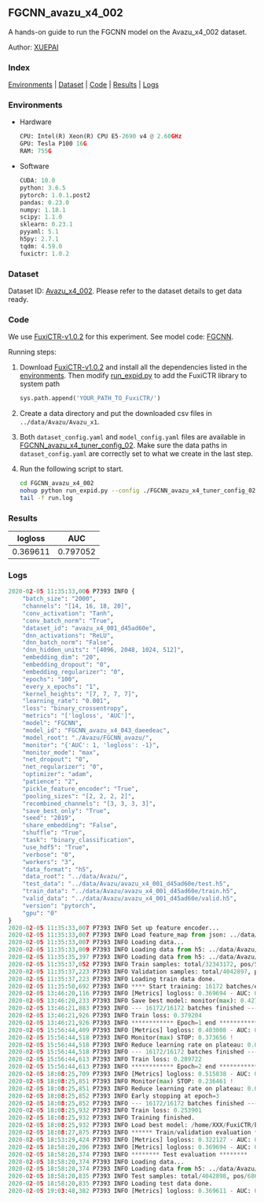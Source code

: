 ## FGCNN_avazu_x4_002

A hands-on guide to run the FGCNN model on the Avazu_x4_002 dataset.

Author: [XUEPAI](https://github.com/xue-pai)

### Index
[Environments](#Environments) | [Dataset](#Dataset) | [Code](#Code) | [Results](#Results) | [Logs](#Logs)

### Environments
+ Hardware

  ```python
  CPU: Intel(R) Xeon(R) CPU E5-2690 v4 @ 2.60GHz
  GPU: Tesla P100 16G
  RAM: 755G

  ```

+ Software

  ```python
  CUDA: 10.0
  python: 3.6.5
  pytorch: 1.0.1.post2
  pandas: 0.23.0
  numpy: 1.18.1
  scipy: 1.1.0
  sklearn: 0.23.1
  pyyaml: 5.1
  h5py: 2.7.1
  tqdm: 4.59.0
  fuxictr: 1.0.2
  ```

### Dataset
Dataset ID: [Avazu_x4_002](https://github.com/openbenchmark/BARS/blob/master/ctr_prediction/datasets/Avazu/README.md#Avazu_x4_002). Please refer to the dataset details to get data ready.

### Code

We use [FuxiCTR-v1.0.2](fuxictr_url) for this experiment. See model code: [FGCNN](https://github.com/xue-pai/FuxiCTR/blob/v1.0.2/fuxictr/pytorch/models/FGCNN.py).

Running steps:

1. Download [FuxiCTR-v1.0.2](fuxictr_url) and install all the dependencies listed in the [environments](#environments). Then modify [run_expid.py](./run_expid.py#L5) to add the FuxiCTR library to system path
    
    ```python
    sys.path.append('YOUR_PATH_TO_FuxiCTR/')
    ```

2. Create a data directory and put the downloaded csv files in `../data/Avazu/Avazu_x1`.

3. Both `dataset_config.yaml` and `model_config.yaml` files are available in [FGCNN_avazu_x4_tuner_config_02](./FGCNN_avazu_x4_tuner_config_02). Make sure the data paths in `dataset_config.yaml` are correctly set to what we create in the last step.

4. Run the following script to start.

    ```bash
    cd FGCNN_avazu_x4_002
    nohup python run_expid.py --config ./FGCNN_avazu_x4_tuner_config_02 --expid FGCNN_avazu_x4_043_958cbd01 --gpu 0 > run.log &
    tail -f run.log
    ```

### Results

| logloss | AUC  |
|:--------------------:|:--------------------:|
| 0.369611 | 0.797052  |


### Logs
```python
2020-02-05 11:35:33,006 P7393 INFO {
    "batch_size": "2000",
    "channels": "[14, 16, 18, 20]",
    "conv_activation": "Tanh",
    "conv_batch_norm": "True",
    "dataset_id": "avazu_x4_001_d45ad60e",
    "dnn_activations": "ReLU",
    "dnn_batch_norm": "False",
    "dnn_hidden_units": "[4096, 2048, 1024, 512]",
    "embedding_dim": "20",
    "embedding_dropout": "0",
    "embedding_regularizer": "0",
    "epochs": "100",
    "every_x_epochs": "1",
    "kernel_heights": "[7, 7, 7, 7]",
    "learning_rate": "0.001",
    "loss": "binary_crossentropy",
    "metrics": "['logloss', 'AUC']",
    "model": "FGCNN",
    "model_id": "FGCNN_avazu_x4_043_daeedeac",
    "model_root": "./Avazu/FGCNN_avazu/",
    "monitor": "{'AUC': 1, 'logloss': -1}",
    "monitor_mode": "max",
    "net_dropout": "0",
    "net_regularizer": "0",
    "optimizer": "adam",
    "patience": "2",
    "pickle_feature_encoder": "True",
    "pooling_sizes": "[2, 2, 2, 2]",
    "recombined_channels": "[3, 3, 3, 3]",
    "save_best_only": "True",
    "seed": "2019",
    "share_embedding": "False",
    "shuffle": "True",
    "task": "binary_classification",
    "use_hdf5": "True",
    "verbose": "0",
    "workers": "3",
    "data_format": "h5",
    "data_root": "../data/Avazu/",
    "test_data": "../data/Avazu/avazu_x4_001_d45ad60e/test.h5",
    "train_data": "../data/Avazu/avazu_x4_001_d45ad60e/train.h5",
    "valid_data": "../data/Avazu/avazu_x4_001_d45ad60e/valid.h5",
    "version": "pytorch",
    "gpu": "0"
}
2020-02-05 11:35:33,007 P7393 INFO Set up feature encoder...
2020-02-05 11:35:33,007 P7393 INFO Load feature_map from json: ../data/Avazu/avazu_x4_001_d45ad60e/feature_map.json
2020-02-05 11:35:33,007 P7393 INFO Loading data...
2020-02-05 11:35:33,009 P7393 INFO Loading data from h5: ../data/Avazu/avazu_x4_001_d45ad60e/train.h5
2020-02-05 11:35:35,397 P7393 INFO Loading data from h5: ../data/Avazu/avazu_x4_001_d45ad60e/valid.h5
2020-02-05 11:35:37,052 P7393 INFO Train samples: total/32343172, pos/5492052, neg/26851120, ratio/16.98%
2020-02-05 11:35:37,223 P7393 INFO Validation samples: total/4042897, pos/686507, neg/3356390, ratio/16.98%
2020-02-05 11:35:37,223 P7393 INFO Loading train data done.
2020-02-05 11:35:50,692 P7393 INFO **** Start training: 16172 batches/epoch ****
2020-02-05 13:46:20,116 P7393 INFO [Metrics] logloss: 0.369694 - AUC: 0.796808
2020-02-05 13:46:20,233 P7393 INFO Save best model: monitor(max): 0.427113
2020-02-05 13:46:21,883 P7393 INFO --- 16172/16172 batches finished ---
2020-02-05 13:46:21,926 P7393 INFO Train loss: 0.379204
2020-02-05 13:46:21,926 P7393 INFO ************ Epoch=1 end ************
2020-02-05 15:56:44,409 P7393 INFO [Metrics] logloss: 0.403008 - AUC: 0.776663
2020-02-05 15:56:44,518 P7393 INFO Monitor(max) STOP: 0.373656 !
2020-02-05 15:56:44,518 P7393 INFO Reduce learning rate on plateau: 0.000100
2020-02-05 15:56:44,518 P7393 INFO --- 16172/16172 batches finished ---
2020-02-05 15:56:44,613 P7393 INFO Train loss: 0.289722
2020-02-05 15:56:44,613 P7393 INFO ************ Epoch=2 end ************
2020-02-05 18:08:25,709 P7393 INFO [Metrics] logloss: 0.515838 - AUC: 0.752300
2020-02-05 18:08:25,851 P7393 INFO Monitor(max) STOP: 0.236461 !
2020-02-05 18:08:25,851 P7393 INFO Reduce learning rate on plateau: 0.000010
2020-02-05 18:08:25,852 P7393 INFO Early stopping at epoch=3
2020-02-05 18:08:25,852 P7393 INFO --- 16172/16172 batches finished ---
2020-02-05 18:08:25,932 P7393 INFO Train loss: 0.253901
2020-02-05 18:08:25,932 P7393 INFO Training finished.
2020-02-05 18:08:25,932 P7393 INFO Load best model: /home/XXX/FuxiCTR/benchmarks/Avazu/FGCNN_avazu/avazu_x4_001_d45ad60e/FGCNN_avazu_x4_043_daeedeac_avazu_x4_001_d45ad60e_model.ckpt
2020-02-05 18:08:27,875 P7393 INFO ****** Train/validation evaluation ******
2020-02-05 18:53:29,424 P7393 INFO [Metrics] logloss: 0.322127 - AUC: 0.865346
2020-02-05 18:58:20,206 P7393 INFO [Metrics] logloss: 0.369694 - AUC: 0.796808
2020-02-05 18:58:20,374 P7393 INFO ******** Test evaluation ********
2020-02-05 18:58:20,374 P7393 INFO Loading data...
2020-02-05 18:58:20,374 P7393 INFO Loading data from h5: ../data/Avazu/avazu_x4_001_d45ad60e/test.h5
2020-02-05 18:58:20,835 P7393 INFO Test samples: total/4042898, pos/686507, neg/3356391, ratio/16.98%
2020-02-05 18:58:20,835 P7393 INFO Loading test data done.
2020-02-05 19:03:48,382 P7393 INFO [Metrics] logloss: 0.369611 - AUC: 0.797052

```
